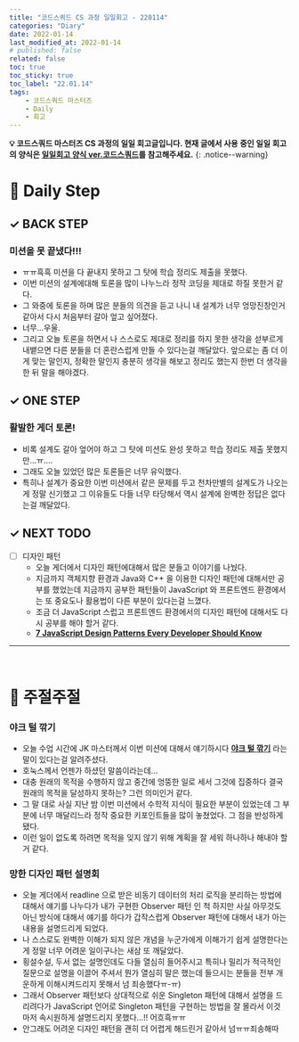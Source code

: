 ```yaml
---
title: "코드스쿼드 CS 과정 일일회고 - 220114"
categories: "Diary"
date: 2022-01-14
last_modified_at: 2022-01-14
# published: false
related: false
toc: true
toc_sticky: true
toc_label: "22.01.14"
tags:
    - 코드스쿼드 마스터즈
    - Daily
    - 회고
---
```

__💡 코드스쿼드 마스터즈 CS 과정의 일일 회고글입니다. 현재 글에서 사용 중인 일일 회고의 양식은 [<U>일일회고 양식 ver.코드스쿼드</U>](https://hemudi.github.io/diary/daily-retrospective-form/)를 참고해주세요.__
{: .notice--warning}

# __💭 Daily Step__
## __✓ BACK STEP__
### __미션을 못 끝냈다!!!__
- ㅠㅠ흑흑 미션을 다 끝내지 못하고 그 탓에 학습 정리도 제출을 못했다.
- 이번 미션의 설계에대해 토론을 많이 나누느라 정작 코딩을 제대로 하질 못한거 같다.
- 그 와중에 토론을 하며 많은 분들의 의견을 듣고 나니 내 설계가 너무 엉망진창인거 같아서 다시 처음부터 갈아 엎고 싶어졌다.
- 너무...우울.
- 그리고 오늘 토론을 하면서 나 스스로도 제대로 정리를 하지 못한 생각을 섣부르게 내뱉으면 다른 분들을 더 혼란스럽게 만들 수 있다는걸 깨달았다. 앞으로는 좀 더 이게 맞는 말인지, 정확한 말인지 충분히 생각을 해보고 정리도 했는지 한번 더 생각을 한 뒤 말을 해야겠다.

## __✓ ONE STEP__
### __활발한 게더 토론!__
- 비록 설계도 갈아 엎어야 하고 그 탓에 미션도 완성 못하고 학습 정리도 제출 못했지만...ㅠ....
- 그래도 오늘 있었던 많은 토론들은 너무 유익했다.
- 특히나 설계가 중요한 이번 미션에서 같은 문제를 두고 천차만별의 설계도가 나오는게 정말 신기했고 그 이유들도 다들 너무 타당해서 역시 설계에 완벽한 정답은 없다는걸 깨달았다.

## __✓ NEXT TODO__
- [ ] 디자인 패턴
    - 오늘 게더에서 디자인 패턴에대해서 많은 분들고 이야기를 나눴다.
    - 지금까지 객체지향 환경과 Java와 C++ 을 이용한 디자인 패턴에 대해서만 공부를 했었는데 지금까지 공부한 패턴들이 JavaScript 와 프론트엔드 환경에서는 또 중요도나 활용법이 다른 부분이 있다는걸 느꼈다.
    - 조금 더 JavaScript 스럽고 프론트엔드 환경에서의 디자인 패턴에 대해서도 다시 공부를 해야 할거 같다.
    - __[7 JavaScript Design Patterns Every Developer Should Know](https://javascript.plainenglish.io/7-javascript-design-patterns-every-developer-should-know-df9c40e7debf)__
  
---
<br>

# __💬 주절주절__
### __야크 털 깎기__
- 오늘 수업 시간에 JK 마스터께서 이번 미션에 대해서 얘기하시다 __[야크 털 깎기](https://www.lesstif.com/software-engineering/yak-shaving-29590364.html)__ 라는 말이 있다는걸 알려주셨다.
- 호눅스께서 언젠가 하셨던 말씀이라는데...
- 대충 원래의 목적을 수행하지 않고 중간에 엉뚱한 일로 세서 그것에 집중하다 결국 원래의 목적을 달성하지 못하는? 그런 의미인거 같다.
- 그 말 대로 사실 지난 밤 이번 미션에서 수학적 지식이 필요한 부분이 있었는데 그 부분에 너무 매달리느라 정작 중요한 키포인트들을 많이 놓쳤었다. 그 점을 반성하게 됐다.
- 이런 일이 없도록 하려면 목적을 잊지 않기 위해 계획을 잘 세워 하나하나 해내야 할거 같다.

### __망한 디자인 패턴 설명회__
- 오늘 게더에서 readline 으로 받은 비동기 데이터의 처리 로직을 분리하는 방법에 대해서 얘기를 나누다가 내가 구현한 Observer 패턴 인 척 하지만 사실 아무것도 아닌 방식에 대해서 얘기를 하다가 갑작스럽게 Observer 패턴에 대해서 내가 아는 내용을 설명드리게 되었다.
- 나 스스로도 완벽한 이해가 되지 않은 개념을 누군가에게 이해가기 쉽게 설명한다는게 정말 너무 어려운 일이구나는 새삼 또 깨달았다.
- 횡설수설, 두서 없는 설명인데도 다들 열심히 들어주시고 특히나 밀리가 적극적인 질문으로 설명을 이끌어 주셔서 뭔가 열심히 말은 했는데 들으시는 분들을 전부 개운하게 이해시켜드리지 못해서 넘 죄송했다ㅠ-ㅠ)
- 그래서 Observer 패턴보다 상대적으로 쉬운 Singleton 패턴에 대해서 설명을 드리려다가 JavaScript 언어로 Singleton 패턴을 구현하는 방법을 잘 몰라서 이것 마저 속시원하게 설명드리지 못했다...!! 어흐흑ㅠㅠ  
- 안그래도 어려운 디자인 패턴을 괜히 더 어렵게 해드린거 같아서 넘ㅠㅠ죄송해따